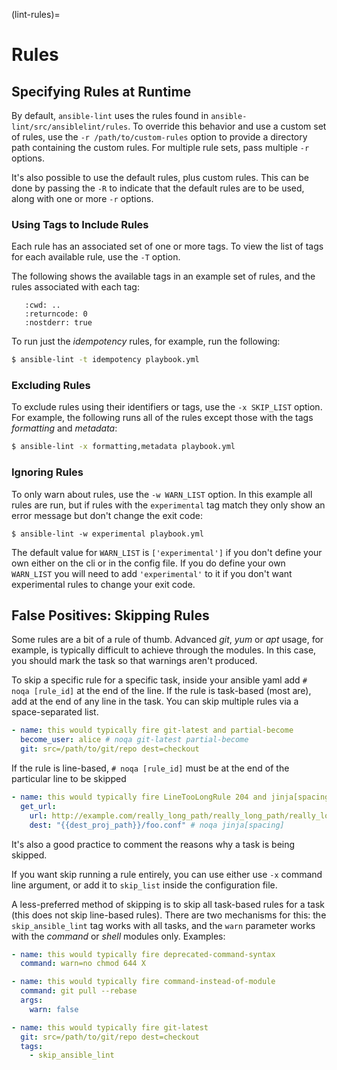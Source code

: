 (lint-rules)=

# Rules

## Specifying Rules at Runtime

By default, `ansible-lint` uses the rules found in
`ansible-lint/src/ansiblelint/rules`. To override this behavior and use a
custom set of rules, use the `-r /path/to/custom-rules` option to provide a
directory path containing the custom rules. For multiple rule sets, pass
multiple `-r` options.

It's also possible to use the default rules, plus custom rules. This can be
done by passing the `-R` to indicate that the default rules are to be used,
along with one or more `-r` options.

### Using Tags to Include Rules

Each rule has an associated set of one or more tags. To view the list of tags
for each available rule, use the `-T` option.

The following shows the available tags in an example set of rules, and the
rules associated with each tag:

```{command-output} ansible-lint -T
   :cwd: ..
   :returncode: 0
   :nostderr: true
```

To run just the _idempotency_ rules, for example, run the following:

```bash
$ ansible-lint -t idempotency playbook.yml
```

### Excluding Rules

To exclude rules using their identifiers or tags, use the `-x SKIP_LIST`
option. For example, the following runs all of the rules except those with the
tags _formatting_ and _metadata_:

```bash
$ ansible-lint -x formatting,metadata playbook.yml
```

### Ignoring Rules

To only warn about rules, use the `-w WARN_LIST` option. In this example all
rules are run, but if rules with the `experimental` tag match they only show
an error message but don't change the exit code:

```console
$ ansible-lint -w experimental playbook.yml
```

The default value for `WARN_LIST` is `['experimental']` if you don't
define your own either on the cli or in the config file. If you do define your
own `WARN_LIST` you will need to add `'experimental'` to it if you don't
want experimental rules to change your exit code.

## False Positives: Skipping Rules

Some rules are a bit of a rule of thumb. Advanced _git_, _yum_ or _apt_ usage,
for example, is typically difficult to achieve through the modules. In this
case, you should mark the task so that warnings aren't produced.

To skip a specific rule for a specific task, inside your ansible yaml add
`# noqa [rule_id]` at the end of the line. If the rule is task-based (most
are), add at the end of any line in the task. You can skip multiple rules via
a space-separated list.

```yaml
- name: this would typically fire git-latest and partial-become
  become_user: alice # noqa git-latest partial-become
  git: src=/path/to/git/repo dest=checkout
```

If the rule is line-based, `# noqa [rule_id]` must be at the end of the
particular line to be skipped

```yaml
- name: this would typically fire LineTooLongRule 204 and jinja[spacing]
  get_url:
    url: http://example.com/really_long_path/really_long_path/really_long_path/really_long_path/really_long_path/really_long_path/file.conf # noqa 204
    dest: "{{dest_proj_path}}/foo.conf" # noqa jinja[spacing]
```

It's also a good practice to comment the reasons why a task is being skipped.

If you want skip running a rule entirely, you can use either use `-x` command
line argument, or add it to `skip_list` inside the configuration file.

A less-preferred method of skipping is to skip all task-based rules for a task
(this does not skip line-based rules). There are two mechanisms for this: the
`skip_ansible_lint` tag works with all tasks, and the `warn` parameter
works with the _command_ or _shell_ modules only. Examples:

```yaml
- name: this would typically fire deprecated-command-syntax
  command: warn=no chmod 644 X

- name: this would typically fire command-instead-of-module
  command: git pull --rebase
  args:
    warn: false

- name: this would typically fire git-latest
  git: src=/path/to/git/repo dest=checkout
  tags:
    - skip_ansible_lint
```

